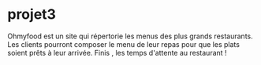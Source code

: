 # projet3
Ohmyfood est un site qui répertorie les menus des plus grands restaurants. Les clients pourront composer le menu de leur repas pour que les plats soient prêts à leur arrivée. Finis , les temps d'attente au restaurant !